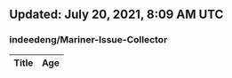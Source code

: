 ## Updated: July 20, 2021, 8:09 AM UTC


### indeedeng/Mariner-Issue-Collector
|**Title**|**Age**|
|:----|:----|